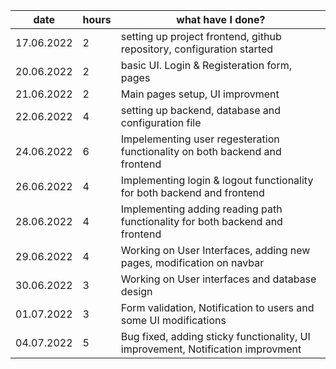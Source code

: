    date    |   hours   |   what have I done?
 -----------|-----------|----------------------------------------------------------------------------
17.06.2022  |   2       | setting up project frontend, github repository, configuration started
20.06.2022  |   2       | basic UI. Login & Registeration form, pages
21.06.2022  |   2       | Main pages setup, UI improvment
22.06.2022  |   4       | setting up backend, database and configuration file
24.06.2022  |   6       | Impelementing user regesteration functionality on both backend and frontend
26.06.2022  |   4       | Implementing login & logout functionality for both backend and frontend
28.06.2022  |   4       | Implementing adding reading path functionality for both backend and frontend
29.06.2022  |   4       | Working on User Interfaces, adding new pages, modification on navbar
30.06.2022  |   3       | Working on User interfaces and database design
01.07.2022  |   3       | Form validation, Notification to users and some UI modifications
04.07.2022  |   5       | Bug fixed, adding sticky functionality, UI improvement, Notification improvment